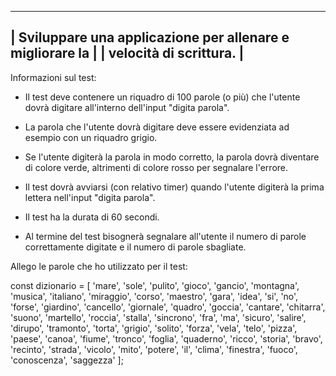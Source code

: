 
-----------------------------------------------------------------
| Sviluppare una applicazione per allenare e migliorare la      |
| velocità di scrittura.                                        |
-----------------------------------------------------------------

Informazioni sul test:

- Il test deve contenere un riquadro di 100 parole (o più) che l'utente dovrà digitare all'interno dell'input "digita parola".

- La parola che l'utente dovrà digitare deve essere evidenziata ad esempio con un riquadro grigio.

- Se l'utente digiterà la parola in modo corretto, la parola dovrà diventare di colore verde, altrimenti di colore rosso per segnalare l'errore.

- Il test dovrà avviarsi (con relativo timer) quando l'utente digiterà la prima lettera nell'input "digita parola".

- Il test ha la durata di 60 secondi.

- Al termine del test bisognerà segnalare all'utente il numero di parole correttamente digitate e il numero di parole sbagliate.

Allego le parole che ho utilizzato per il test:

const dizionario = [
    'mare', 'sole', 'pulito', 'gioco', 'gancio', 'montagna', 'musica',
    'italiano', 'miraggio', 'corso', 'maestro', 'gara', 'idea', 'si',
    'no', 'forse', 'giardino', 'cancello', 'giornale', 'quadro', 'goccia',
    'cantare', 'chitarra', 'suono', 'martello', 'roccia', 'stalla',
    'sincrono', 'fra', 'ma', 'sicuro', 'salire', 'dirupo', 'tramonto',
    'torta', 'grigio', 'solito', 'forza', 'vela', 'telo', 'pizza',
    'paese', 'canoa', 'fiume', 'tronco', 'foglia', 'quaderno', 'ricco',
    'storia', 'bravo', 'recinto', 'strada', 'vicolo', 'mito', 'potere',
    'il', 'clima', 'finestra', 'fuoco', 'conoscenza', 'saggezza'
];
